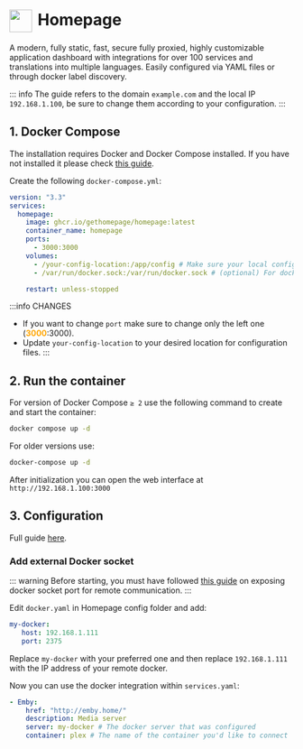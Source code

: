 # <img src="/homepage-icon.png" width="40" height="40" style="display:inline-block; vertical-align: middle; margin-right: 10px">Homepage <Badge type="tip" text="docker" style=" position: relative; float: right;" />


A modern, fully static, fast, secure fully proxied, highly customizable application dashboard with integrations for over 100 services and translations into multiple languages. Easily configured via YAML files or through docker label discovery. 

::: info
The guide refers to the domain <code>example.com</code> and the local IP <code>192.168.1.100</code>, be sure to change them according to your configuration.
:::

## 1. Docker Compose
The installation requires Docker and Docker Compose installed. If you have not installed it please check [this guide](/docker/install.md).

Create the following <code>docker-compose.yml</code>:
```yml
version: "3.3"
services:
  homepage:
    image: ghcr.io/gethomepage/homepage:latest
    container_name: homepage
    ports:
      - 3000:3000
    volumes:
      - /your-config-location:/app/config # Make sure your local config directory exists
      - /var/run/docker.sock:/var/run/docker.sock # (optional) For docker

    restart: unless-stopped
```

:::info CHANGES
* If you want to change <code>port</code> make sure to change only the left one (<span style="color:orange"><strong>3000</strong></span>:3000).
* Update <code>your-config-location</code> to your desired location for configuration files.
:::

## 2. Run the container
For version of Docker Compose <code>≥ 2</code> use the following command to create and start the container:
```bash
docker compose up -d
```
For older versions use:
```bash
docker-compose up -d
```

After initialization you can open the web interface at <code>ht<span>tp://</span>192.168.1.100:3000</code>

## 3. Configuration
Full guide <a href="https://gethomepage.dev" target="_blank" rel="noreferrer">here</a>.

### Add external Docker socket
::: warning
Before starting, you must have followed [this guide](/docker/extra-configuration.md#enable-tcp-port-2375-for-external-connection-to-docker) on exposing docker socket port for remote communication.
:::

Edit <code>docker.yaml</code> in Homepage config folder and add:
```yaml
my-docker:
   host: 192.168.1.111
   port: 2375
```

Replace <code>my-docker</code> with your preferred one and then replace <code>192.168.1.111</code> with the IP address of your remote docker.

Now you can use the docker integration within <code>services.yaml</code>:
```yaml
- Emby:
    href: "http://emby.home/"
    description: Media server
    server: my-docker # The docker server that was configured
    container: plex # The name of the container you'd like to connect
```